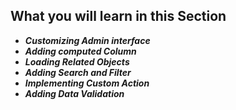 ## What you will learn in this Section

- ___Customizing  Admin interface___
- ___Adding computed Column___
- ___Loading Related Objects___
- ___Adding Search and Filter___
- ___Implementing Custom Action___
- ___Adding Data Validation___
